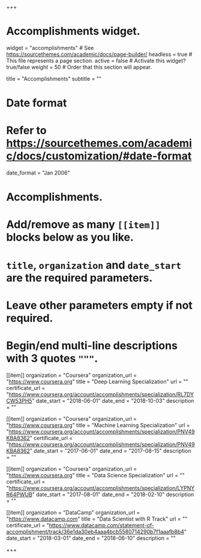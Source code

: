 +++
# Accomplishments widget.
widget = "accomplishments"  # See https://sourcethemes.com/academic/docs/page-builder/
headless = true  # This file represents a page section.
active = false  # Activate this widget? true/false
weight = 50  # Order that this section will appear.

title = "Accomplishments"
subtitle = ""

# Date format
#   Refer to https://sourcethemes.com/academic/docs/customization/#date-format
date_format = "Jan 2006"

# Accomplishments.
#   Add/remove as many `[[item]]` blocks below as you like.
#   `title`, `organization` and `date_start` are the required parameters.
#   Leave other parameters empty if not required.
#   Begin/end multi-line descriptions with 3 quotes `"""`.

[[item]]
  organization = "Coursera"
  organization_url = "https://www.coursera.org"
  title = "Deep Learning Specialization"
  url = ""
  certificate_url = "https://www.coursera.org/account/accomplishments/specialization/RL7DYCW53PH5"
  date_start = "2018-06-01"
  date_end = "2018-10-03"
  description = ""

[[item]]
  organization = "Coursera"
  organization_url = "https://www.coursera.org"
  title = "Machine Learning Specialization"
  url = "https://www.coursera.org/account/accomplishments/specialization/PNV49KBA8362"
  certificate_url = "https://www.coursera.org/account/accomplishments/specialization/PNV49KBA8362"
  date_start = "2017-06-01"
  date_end = "2017-08-15"
  description = ""
  
[[item]]
  organization = "Coursera"
  organization_url = "https://www.coursera.org"
  title = "Data Science Specialization"
  url = ""
  certificate_url = "https://www.coursera.org/account/accomplishments/specialization/LYPNYR64PWUB"
  date_start = "2017-08-01"
  date_end = "2018-02-10"
  description = ""

[[item]]
  organization = "DataCamp"
  organization_url = "https://www.datacamp.com"
  title = "Data Scientist with R Track"
  url = ""
  certificate_url = "https://www.datacamp.com/statement-of-accomplishment/track/36e1da30eb4aaa4bcb5580714290b7f1aaafb8b4"
  date_start = "2018-03-01"
  date_end = "2018-06-10"
  description = ""

+++
